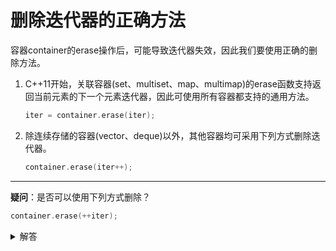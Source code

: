 # 删除迭代器的正确方法
容器container的erase操作后，可能导致迭代器失效，因此我们要使用正确的删除方法。
1. C++11开始，关联容器(set、multiset、map、multimap)的erase函数支持返回当前元素的下一个元素迭代器，因此可使用所有容器都支持的通用方法。

    ```c++
    iter = container.erase(iter);
    ```

2. 除连续存储的容器(vector、deque)以外，其他容器均可采用下列方式删除迭代器。

    ```c++
    container.erase(iter++);
    ```

***

**疑问**：是否可以使用下列方式删除？

```c++
container.erase(++iter);
```

<details>
    <summary>解答</summary>
    不能。<br/>
    a. erase(iter++): 先将迭代器保存到临时变量中，自身迭代器累加，然后将临时变量的迭代器传给erase函数，最终删除迭代器后，iter持有删除元素后紧邻的下一个元素的有效迭代器。<br/>
    b. erase(++iter): 将累加后的迭代器传给erase函数，最终未删除目标元素，反而删除了与其紧邻元素，且持有了一个无效的迭代器。<br/>
</details>
